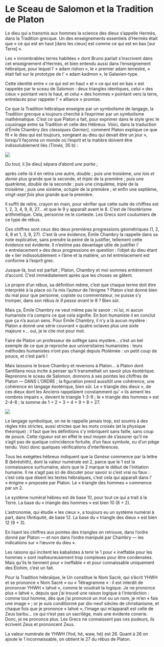# Le Sceau de Salomon et la Tradition de Platon

Le dieu qui a transmis aux hommes la science des dieux s’appelle Hermès, dans la Tradition grecque. Un des enseignements essentiels d’Hermès était que « ce qui est en haut \[dans les cieux\] est comme ce qui est en bas \[sur Terre\] ».

Les « innombrables terres habitées » dont Bruno parlait s’inscrivent dans cet enseignement d’Hermès, et bien entendu aussi dans l’enseignement hébraïque, pour lequel l’ « adam rishon », le « premier adam terrestre, » était fait sur le prototype de l’ « adam kadmon », le Galaxien-type.

Cette identité entre « ce qui est en haut » et « ce qui est en bas » est rappelée par le sceau de Salomon : deux triangles identiques, celui « des cieux » pointant vers le haut, et celui « des hommes » pointant vers la terre, entrelacés pour rappeler l’ « alliance » promise.

Ce que la Tradition hébraïque enseigne par un symbolisme de langage, la Tradition grecque a toujours cherché à l’exprimer par un symbolisme mathématique. C’est ce que Platon a fait, pour exprimer dans le style grec le cousinage entre sa Tradition et celle des Hébreux. Voici, dans la traduction d’Émile Chambry *(les classiques Garnier),* comment Platon explique ce que fit « le dieu qui est toujours, songeant au dieu qui devait être un jour », lorsqu’il façonna un monde où l’esprit et la matière doivent être indissolublement liés *(Timée,* 35 b) :

![](media/images/e9782221228517_i0044.jpg)

*Du tout,* il \[le dieu\] sépara d’abord *une partie ;* <span id="e9782221228517_c22-st1.xhtml#page-332"></span>

après celle-là il en retira une autre, *double ;* puis une troisième, *une lois et demie* plus grande que la seconde, et *triple* de la première ; puis une quatrième, *double* de la seconde ; puis une cinquième, *triple* de la troisième ; puis une sixième, *octuple* de la première ; et enfin une septième, *vingt-sept fois* plus grande que la première.

Il suffit de relire, crayon en main, pour vérifier que cette suite de chiffres est 1, 2, 3, 4, 9, 8, 27... et que le 9 y apparaît avant le 8. C’est de l’ésotérisme arithmétique. Cela, personne ne le conteste. Les Grecs sont coutumiers de ce type de rébus.

Ces chiffres sont ceux des deux premières progressions géométriques (1, 2, 4, 8 et 1, 3, 9, 27). C’est là une évidence, Émile Chambry la rappelle dans sa note explicative, sans prendre la peine de la justifier, tellement cette évidence est évidente. Il n’estime pas davantage utile de justifier l’ « entrelacement » des deux progressions en question : l’objet du dieu étant de « lier indissolublement » l’âme et la matière, un tel entrelacement est conforme à l’esprit grec.

Jusque-là, tout est parfait ; Platon, Chambry et moi sommes entièrement d’accord. C’est immédiatement après que les choses se gâtent.

Le propre d’un rébus, sa définition même, c’est que chaque terme doit être interprété à la place où l’a mis l’auteur de l’énigme ? Platon s’est donné bien du mal pour que personne, copiste ou commentateur, ne puisse s’y tromper, dans son rébus *le 9 passe avant le* 8 ? Bien sûr.

Mais ça, Émile Chambry ne veut même pas le savoir : ni lui, ni aucun humaniste n’a compris ce que cela signifie. En bon humaniste il en conclut que ça n’a aucun sens. Pour Émile Chambry, il n’y a là aucun mystère : Platon a donné une série couvrant « quatre octaves plus une sixte majeure »... oui, je le cite mot pour mot.

<span id="e9782221228517_c22-st1.xhtml#page-333"></span>

Faire de Platon un professeur de solfège sans mystère... c’est un bel exemple de ce que je reproche aux universitaires humanistes : leurs méthodes humanistes n’ont pas changé depuis Ptolémée : un petit coup de pouce, et c’est parti !

Mais laissons le brave Chambry et revenons à Platon... à Platon dont Santillana nous incite à penser qu’il transmettait un savoir plus ésotérique. Reprenons le sceau de Salomon, donnons à ses pointes les chiffres de Platon — DANS L’ORDRE ; la figuration prend aussitôt une cohérence, une cohérence en langage ésotérique, bien sûr. Le « triangle des dieux », de ces dieux dont les Anciens rappelaient constamment qu’ « ils aiment les nombres impairs », devient le triangle 1-3-9 ; le « triangle des hommes » est 2-4-8 ; la somme de 1 + 2 + 3 + 4 + 9 + 8 = 27.

![](media/images/e9782221228517_i0045.jpg)

Le langage symbolique, on ne le rappelle jamais trop, est soumis à des règles très strictes, aussi strictes que les mots croisés (et la physique théorique) : il faut que les définitions s’y imbriquent sans faille, sans coup de pouce. Cette rigueur est en effet le seul moyen de s’assurer qu’il ne s’agit pas de quelque coïncidence fortuite, d’un faux symbole, ou d’un piège tendu. Voici donc quelques vérifications d’interférences.

Tous les exégètes hébreux indiquent que la *Genèse* commence par la lettre B (béréshith), dont la valeur numérale est 2, parce que le 1 est la connaissance surhumaine, alors que le 2 marque le début de l’initiation humaine. Il ne s’agit pas ici de discuter pour savoir si c’est vrai ou faux : c’est cela que disent les textes <span id="e9782221228517_c22-st1.xhtml#page-334"></span>hébraïques, c’est cela qui apparaît dans l’ « énigme » proposée par Platon. Le « triangle des hommes » commence par un 2.

Le système numéral hébreu est de base 10, pour tout ce qui a trait à la Terre. La base du « triangle des hommes » est bien 10 (8 + 2).

L’astronomie, qui étudie « les cieux », a toujours eu un système numéral à part, dans l’Antiquité, de base 12. La base du « triangle des dieux » est bien 12 (9 + 3).

En lisant les chiffres aux pointes des triangles on retrouve, dans l’ordre donné par Platon — et non dans l’ordre manipulé par Chambry — les indications sur « l’œuvre du dieu ».

Les raisons qui incitent les kabalistes à tenir le 1 pour « ineffable pour les hommes » sont malheureusement trop complexes pour être condensées. Mais qu’ils le tiennent pour « ineffable » et pour connaissable uniquement des Élohim, c’est un fait.

Pour la Tradition hébraïque, le Un constitue le Nom Sacré, qui s’écrit YHWH et se prononce « Nom Sacré » ou « Tétragramme » : il est interdit de prononcer YHWH « Iahvé », comme le voudrait la logique. Je ne prononce plus « Iahvé », depuis que j’ai trouvé une raison logique à l’interdiction : comme tout homme, dès que j’ai prononcé un mot ou un nom, je m’en « fais une image » ; or je suis conditionné par dix-neuf siècles de christianisme, et chaque fois que je prononce « Iahvé », l’image qui m’apparaît est celle de Zeus barbu... ce qui n’est pas un sacrilège, mais une évidente conerie. Donc, je ne prononce plus. Les Grecs ne connaissent pas ces pudeurs, ils écrivent Zeus et prononcent Zeus.

La valeur numérale de YHWH (Yod, hé, waw, hé) est 26. Quant à 26 on ajoute le 1 inconnaissable, on obtient le 27 du rébus de Platon.

<span id="e9782221228517_c22-st1.xhtml#page-335"></span>

<span id="e9782221228517_c22-st1.xhtml#title118"></span>

